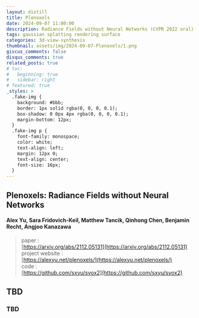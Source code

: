 ```yaml
---
layout: distill
title: Plenoxels
date: 2024-09-07 11:00:00
description: Radiance Fields without Neural Networks (CVPR 2022 oral)
tags: gaussian splatting rendering surface
categories: 3d-view-synthesis
thumbnail: assets/img/2024-09-07-Plenoxels/1.png
giscus_comments: false
disqus_comments: true
related_posts: true
# toc:
#   beginning: true
#   sidebar: right
# featured: true
_styles: >
  .fake-img {
    background: #bbb;
    border: 1px solid rgba(0, 0, 0, 0.1);
    box-shadow: 0 0px 4px rgba(0, 0, 0, 0.1);
    margin-bottom: 12px;
  }
  .fake-img p {
    font-family: monospace;
    color: white;
    text-align: left;
    margin: 12px 0;
    text-align: center;
    font-size: 16px;
  }
---
```


## Plenoxels: Radiance Fields without Neural Networks

#### Alex Yu, Sara Fridovich-Keil, Matthew Tancik, Qinhong Chen, Benjamin Recht, Angjoo Kanazawa

> paper :  
[https://arxiv.org/abs/2112.05131](https://arxiv.org/abs/2112.05131)  
project website :  
[https://alexyu.net/plenoxels/](https://alexyu.net/plenoxels/)  
code :  
[https://github.com/sxyu/svox2](https://github.com/sxyu/svox2)  

## TBD

### TBD